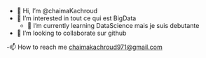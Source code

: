 - 👋 Hi, I’m @chaimaKachroud
- 👀 I’m interested in  tout ce qui est BigData
  - 🌱 I’m currently learning  DataScience mais je suis debutante
- 💞️ I’m looking to collaborate sur github

-📫 How to reach me chaimakachroud971@gmail.com

<!---
chaimaKachroud/chaimaKachroud is a ✨ special ✨ repository because its `README.md` (this file) appears on your GitHub profile.
You can click the Preview link to take a look at your changes.
--->
